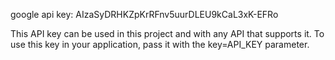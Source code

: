 google api key: AIzaSyDRHKZpKrRFnv5uurDLEU9kCaL3xK-EFRo

This API key can be used in this project and with any API that supports it. To use this key in your application, pass it with the key=API_KEY parameter.